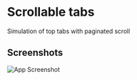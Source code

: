 
# Scrollable tabs

Simulation of top tabs with paginated scroll


## Screenshots

![App Screenshot](https://via.placeholder.com/468x300?text=App+Screenshot+Here)

